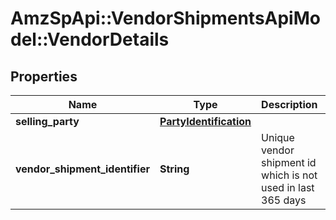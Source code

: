 # AmzSpApi::VendorShipmentsApiModel::VendorDetails

## Properties
Name | Type | Description | Notes
------------ | ------------- | ------------- | -------------
**selling_party** | [**PartyIdentification**](PartyIdentification.md) |  | [optional] 
**vendor_shipment_identifier** | **String** | Unique vendor shipment id which is not used in last 365 days | [optional] 


